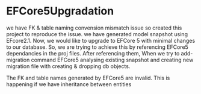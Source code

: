 # EFCore5Upgradation
we have FK & table naming convension mismatch issue so created this project to reproduce the issue. we have generated model snapshot using EFcore2.1. 
Now, we would like to upgrade to EFCore 5 with minimal changes to our database. So, we are trying to achieve this by referencing EFCore5 dependancies in the proj files. 
After referencing them, When we try to add-migration command EFCore5 analysing existing snapshot and creating new migration file with creating & dropping db objects. 

The FK and table names generated by EFCore5 are invalid. This is happening if we have inheritance between entities
